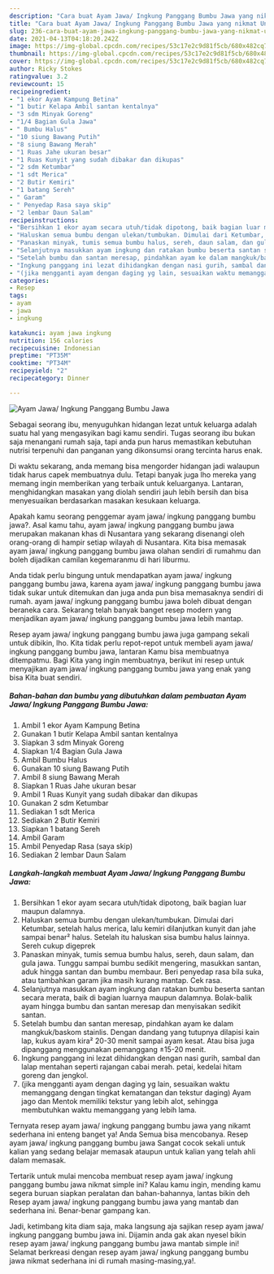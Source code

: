 ```yaml
---
description: "Cara buat Ayam Jawa/ Ingkung Panggang Bumbu Jawa yang nikmat Untuk Jualan"
title: "Cara buat Ayam Jawa/ Ingkung Panggang Bumbu Jawa yang nikmat Untuk Jualan"
slug: 236-cara-buat-ayam-jawa-ingkung-panggang-bumbu-jawa-yang-nikmat-untuk-jualan
date: 2021-04-13T04:18:20.242Z
image: https://img-global.cpcdn.com/recipes/53c17e2c9d81f5cb/680x482cq70/ayam-jawa-ingkung-panggang-bumbu-jawa-foto-resep-utama.jpg
thumbnail: https://img-global.cpcdn.com/recipes/53c17e2c9d81f5cb/680x482cq70/ayam-jawa-ingkung-panggang-bumbu-jawa-foto-resep-utama.jpg
cover: https://img-global.cpcdn.com/recipes/53c17e2c9d81f5cb/680x482cq70/ayam-jawa-ingkung-panggang-bumbu-jawa-foto-resep-utama.jpg
author: Ricky Stokes
ratingvalue: 3.2
reviewcount: 15
recipeingredient:
- "1 ekor Ayam Kampung Betina"
- "1 butir Kelapa Ambil santan kentalnya"
- "3 sdm Minyak Goreng"
- "1/4 Bagian Gula Jawa"
- " Bumbu Halus"
- "10 siung Bawang Putih"
- "8 siung Bawang Merah"
- "1 Ruas Jahe ukuran besar"
- "1 Ruas Kunyit yang sudah dibakar dan dikupas"
- "2 sdm Ketumbar"
- "1 sdt Merica"
- "2 Butir Kemiri"
- "1 batang Sereh"
- " Garam"
- " Penyedap Rasa saya skip"
- "2 lembar Daun Salam"
recipeinstructions:
- "Bersihkan 1 ekor ayam secara utuh/tidak dipotong, baik bagian luar maupun dalamnya."
- "Haluskan semua bumbu dengan ulekan/tumbukan. Dimulai dari Ketumbar, setelah halus merica, lalu kemiri dilanjutkan kunyit dan jahe sampai benar² halus. Setelah itu haluskan sisa bumbu halus lainnya. Sereh cukup digeprek"
- "Panaskan minyak, tumis semua bumbu halus, sereh, daun salam, dan gula jawa. Tunggu sampai bumbu sedikit mengering, masukkan santan, aduk hingga santan dan bumbu membaur. Beri penyedap rasa bila suka, atau tambahkan garam jika masih kurang mantap. Cek rasa."
- "Selanjutnya masukkan ayam ingkung dan ratakan bumbu beserta santan secara merata, baik di bagian luarnya maupun dalamnya. Bolak-balik ayam hingga bumbu dan santan meresap dan menyisakan sedikit santan."
- "Setelah bumbu dan santan meresap, pindahkan ayam ke dalam mangkuk/baskom stainlis. Dengan dandang yang tutupnya dilapisi kain lap, kukus ayam kira² 20-30 menit sampai ayam kesat. Atau bisa juga dipanggang menggunakan pemanggang ±15-20 menit."
- "Ingkung panggang ini lezat dihidangkan dengan nasi gurih, sambal dan lalap mentahan seperti rajangan cabai merah. petai, kedelai hitam goreng dan jengkol."
- "(jika mengganti ayam dengan daging yg lain, sesuaikan waktu memanggang dengan tingkat kematangan dan tekstur daging) Ayam jago dan Mentok memiliki tekstur yang lebih alot, sehingga membutuhkan waktu memanggang yang lebih lama."
categories:
- Resep
tags:
- ayam
- jawa
- ingkung

katakunci: ayam jawa ingkung 
nutrition: 156 calories
recipecuisine: Indonesian
preptime: "PT35M"
cooktime: "PT34M"
recipeyield: "2"
recipecategory: Dinner

---
```



![Ayam Jawa/ Ingkung Panggang Bumbu Jawa](https://img-global.cpcdn.com/recipes/53c17e2c9d81f5cb/680x482cq70/ayam-jawa-ingkung-panggang-bumbu-jawa-foto-resep-utama.jpg)

Sebagai seorang ibu, menyuguhkan hidangan lezat untuk keluarga adalah suatu hal yang mengasyikan bagi kamu sendiri. Tugas seorang ibu bukan saja menangani rumah saja, tapi anda pun harus memastikan kebutuhan nutrisi terpenuhi dan panganan yang dikonsumsi orang tercinta harus enak.

Di waktu  sekarang, anda memang bisa mengorder hidangan jadi walaupun tidak harus capek membuatnya dulu. Tetapi banyak juga lho mereka yang memang ingin memberikan yang terbaik untuk keluarganya. Lantaran, menghidangkan masakan yang diolah sendiri jauh lebih bersih dan bisa menyesuaikan berdasarkan masakan kesukaan keluarga. 



Apakah kamu seorang penggemar ayam jawa/ ingkung panggang bumbu jawa?. Asal kamu tahu, ayam jawa/ ingkung panggang bumbu jawa merupakan makanan khas di Nusantara yang sekarang disenangi oleh orang-orang di hampir setiap wilayah di Nusantara. Kita bisa memasak ayam jawa/ ingkung panggang bumbu jawa olahan sendiri di rumahmu dan boleh dijadikan camilan kegemaranmu di hari liburmu.

Anda tidak perlu bingung untuk mendapatkan ayam jawa/ ingkung panggang bumbu jawa, karena ayam jawa/ ingkung panggang bumbu jawa tidak sukar untuk ditemukan dan juga anda pun bisa memasaknya sendiri di rumah. ayam jawa/ ingkung panggang bumbu jawa boleh dibuat dengan beraneka cara. Sekarang telah banyak banget resep modern yang menjadikan ayam jawa/ ingkung panggang bumbu jawa lebih mantap.

Resep ayam jawa/ ingkung panggang bumbu jawa juga gampang sekali untuk dibikin, lho. Kita tidak perlu repot-repot untuk membeli ayam jawa/ ingkung panggang bumbu jawa, lantaran Kamu bisa membuatnya ditempatmu. Bagi Kita yang ingin membuatnya, berikut ini resep untuk menyajikan ayam jawa/ ingkung panggang bumbu jawa yang enak yang bisa Kita buat sendiri.

<!--inarticleads1-->

##### Bahan-bahan dan bumbu yang dibutuhkan dalam pembuatan Ayam Jawa/ Ingkung Panggang Bumbu Jawa:

1. Ambil 1 ekor Ayam Kampung Betina
1. Gunakan 1 butir Kelapa Ambil santan kentalnya
1. Siapkan 3 sdm Minyak Goreng
1. Siapkan 1/4 Bagian Gula Jawa
1. Ambil  Bumbu Halus
1. Gunakan 10 siung Bawang Putih
1. Ambil 8 siung Bawang Merah
1. Siapkan 1 Ruas Jahe ukuran besar
1. Ambil 1 Ruas Kunyit yang sudah dibakar dan dikupas
1. Gunakan 2 sdm Ketumbar
1. Sediakan 1 sdt Merica
1. Sediakan 2 Butir Kemiri
1. Siapkan 1 batang Sereh
1. Ambil  Garam
1. Ambil  Penyedap Rasa (saya skip)
1. Sediakan 2 lembar Daun Salam




<!--inarticleads2-->

##### Langkah-langkah membuat Ayam Jawa/ Ingkung Panggang Bumbu Jawa:

1. Bersihkan 1 ekor ayam secara utuh/tidak dipotong, baik bagian luar maupun dalamnya.
1. Haluskan semua bumbu dengan ulekan/tumbukan. Dimulai dari Ketumbar, setelah halus merica, lalu kemiri dilanjutkan kunyit dan jahe sampai benar² halus. Setelah itu haluskan sisa bumbu halus lainnya. Sereh cukup digeprek
1. Panaskan minyak, tumis semua bumbu halus, sereh, daun salam, dan gula jawa. Tunggu sampai bumbu sedikit mengering, masukkan santan, aduk hingga santan dan bumbu membaur. Beri penyedap rasa bila suka, atau tambahkan garam jika masih kurang mantap. Cek rasa.
1. Selanjutnya masukkan ayam ingkung dan ratakan bumbu beserta santan secara merata, baik di bagian luarnya maupun dalamnya. Bolak-balik ayam hingga bumbu dan santan meresap dan menyisakan sedikit santan.
1. Setelah bumbu dan santan meresap, pindahkan ayam ke dalam mangkuk/baskom stainlis. Dengan dandang yang tutupnya dilapisi kain lap, kukus ayam kira² 20-30 menit sampai ayam kesat. Atau bisa juga dipanggang menggunakan pemanggang ±15-20 menit.
1. Ingkung panggang ini lezat dihidangkan dengan nasi gurih, sambal dan lalap mentahan seperti rajangan cabai merah. petai, kedelai hitam goreng dan jengkol.
1. (jika mengganti ayam dengan daging yg lain, sesuaikan waktu memanggang dengan tingkat kematangan dan tekstur daging) Ayam jago dan Mentok memiliki tekstur yang lebih alot, sehingga membutuhkan waktu memanggang yang lebih lama.




Ternyata resep ayam jawa/ ingkung panggang bumbu jawa yang nikamt sederhana ini enteng banget ya! Anda Semua bisa mencobanya. Resep ayam jawa/ ingkung panggang bumbu jawa Sangat cocok sekali untuk kalian yang sedang belajar memasak ataupun untuk kalian yang telah ahli dalam memasak.

Tertarik untuk mulai mencoba membuat resep ayam jawa/ ingkung panggang bumbu jawa nikmat simple ini? Kalau kamu ingin, mending kamu segera buruan siapkan peralatan dan bahan-bahannya, lantas bikin deh Resep ayam jawa/ ingkung panggang bumbu jawa yang mantab dan sederhana ini. Benar-benar gampang kan. 

Jadi, ketimbang kita diam saja, maka langsung aja sajikan resep ayam jawa/ ingkung panggang bumbu jawa ini. Dijamin anda gak akan nyesel bikin resep ayam jawa/ ingkung panggang bumbu jawa mantab simple ini! Selamat berkreasi dengan resep ayam jawa/ ingkung panggang bumbu jawa nikmat sederhana ini di rumah masing-masing,ya!.

